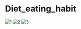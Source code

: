 # Diet_eating_habit
![1](https://user-images.githubusercontent.com/87749498/149620349-360f7c17-3b05-4a27-80bf-8a973d9bd7e0.JPG)
![2](https://user-images.githubusercontent.com/87749498/149620350-68ad279b-a7a2-4b11-8cb0-8212772c52ba.JPG)
![3](https://user-images.githubusercontent.com/87749498/149620351-a1f0422e-907a-4dca-ba7d-6e36241c6e01.JPG)
